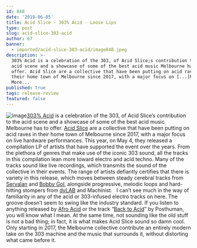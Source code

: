 ```yaml
---
id: 848
date: '2019-06-05'
title: Acid Slice - 303% Acid - Loose Lips
type: post
slug: acid-slice-303-acid
author: 67
banner:
  - imported/acid-slice-303-acid/image848.jpeg
description: >-
  303% Acid is a celebration of the 303, of Acid Slice;s contribution to the
  acid scene and a showcase of some of the best acid music Melbourne has to
  offer. Acid Slice are a collective that have been putting on acid raves in
  their home town of Melbourne since 2017, with a major focus on [...]Read
  More...
published: true
tags: release-review
featured: false
---
```

![image](../imported/acid-slice-303-acid/image848.jpeg)[](https://slicerecords.bandcamp.com/album/acid-slice-303-acid-music)[303% Acid](https://slicerecords.bandcamp.com/album/acid-slice-303-acid-music) is a celebration of the 303, of Acid Slice’s contribution to the acid scene and a showcase of some of the best acid music Melbourne has to offer. [Acid Slice](https://www.facebook.com/events/loop-project-space.../acid-slice/143817856316006/) are a collective that have been putting on acid raves in their home town of Melbourne since 2017, with a major focus on live hardware performances. This year, on May 4, they released a compilation LP of artists that have supported the event over the years. From the plethora of genres that make use of the iconic 303 sound, all the tracks in this compilation lean more toward electro and acid techno. Many of the tracks sound like live recordings, which transmits the sound of the collective in their events. The range of artists defiantly certifies that there is variety in this release, which moves between steady cerebral tracks from [Servalan](https://soundcloud.com/serva-lan) and [Bobby Gol](https://slicerecords.bandcamp.com/track/bobby-gol), alongside progressive, melodic loops and hard-hitting stompers from [dyLAB](https://dylab.bandcamp.com) and Machinist.   I can’t see much in the way of familiarity in any of the acid or 303-infused electro tracks on here. The groove doesn’t seem to swing like the industry standard. If you listen to anything released by [Afro Acid](https://afroacid.com) or the track “[Back to Acid](https://www.youtube.com/watch?v=EVUQe62RZRg)” by Posthuman, you will know what I mean. At the same time, not sounding like the old stuff is not a bad thing; in fact, it is what makes Acid Slice sound so damn cool. Only starting in 2017, the Melbourne collective contribute an entirely modern take on the 303 machine and the music that surrounds it, without distorting what came before it.